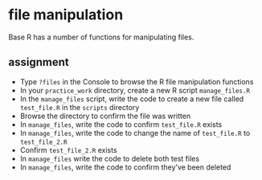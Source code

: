 
# file manipulation

Base R has a number of functions for manipulating files.

## assignment

  - Type `?files` in the Console to browse the R file manipulation
    functions  
  - In your `practice_work` directory, create a new R script
    `manage_files.R`
  - In the `manage_files` script, write the code to create a new file
    called `test_file.R` in the `scripts` directory
  - Browse the directory to confirm the file was written
  - In `manage_files`, write the code to confirm `test_file.R` exists
  - In `manage_files`, write the code to change the name of
    `test_file.R` to `test_file_2.R`  
  - Confirm `test_file_2.R` exists
  - In `manage_files` write the code to delete both test files
  - In `manage_files`, write the code to confirm they’ve been deleted
